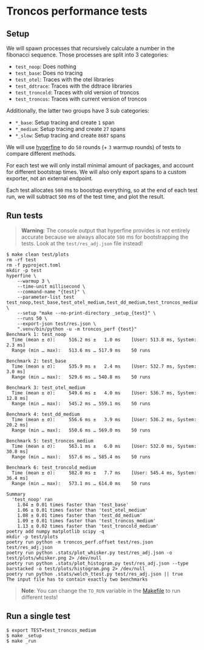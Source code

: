 <h1>Troncos performance tests</h1>

## Setup

We will spawn processes that recursively calculate a number in the fibonacci sequence. Those processes are split into 3 categories:

- `test_noop`: Does nothing
- `test_base`: Does no tracing
- `test_otel`: Traces with the otel libraries
- `test_ddtrace`: Traces with the ddtrace libraries
- `test_troncold`: Traces with old version of troncos
- `test_troncos`: Traces with current version of troncos

Additionally, the latter two groups have 3 sub categories:

- `*_base`: Setup tracing and create `1` span
- `*_medium`: Setup tracing and create `27` spans
- `*_slow`: Setup tracing and create `8687` spans

We will use [hyperfine](https://github.com/sharkdp/hyperfine) to do `50` rounds (+ `3` warmup rounds) of tests to compare different methods.

For each test we will only install minimal amount of packages, and account for different bootstrap times. We will also only export spans to a custom exporter, not an external endpoint.

Each test allocates `500` ms to boostrap everything, so at the end of each test run, we will subtract `500` ms of the test time, and plot the result.

## Run tests

> **Warning**: The console output that hyperfine provides is not entirely accurate because we always allocate `500` ms for bootstrapping the tests. Look at the `test/res_adj.json` file instead!

```console
$ make clean test/plots
rm -rf test
rm -f pyproject.toml
mkdir -p test
hyperfine \
	--warmup 3 \
	--time-unit millisecond \
	--command-name "{test}" \
	--parameter-list test test_noop,test_base,test_otel_medium,test_dd_medium,test_troncos_medium,test_troncold_medium \
	--setup "make --no-print-directory _setup_{test}" \
	--runs 50 \
	--export-json test/res.json \
	".venv/bin/python -u -m troncos_perf {test}"
Benchmark 1: test_noop
  Time (mean ± σ):     516.2 ms ±   1.0 ms    [User: 513.8 ms, System: 2.3 ms]
  Range (min … max):   513.6 ms … 517.9 ms    50 runs

Benchmark 2: test_base
  Time (mean ± σ):     535.9 ms ±   2.4 ms    [User: 532.7 ms, System: 3.0 ms]
  Range (min … max):   529.6 ms … 540.8 ms    50 runs

Benchmark 3: test_otel_medium
  Time (mean ± σ):     549.6 ms ±   4.0 ms    [User: 536.7 ms, System: 12.8 ms]
  Range (min … max):   545.2 ms … 559.1 ms    50 runs

Benchmark 4: test_dd_medium
  Time (mean ± σ):     556.6 ms ±   3.9 ms    [User: 536.2 ms, System: 20.2 ms]
  Range (min … max):   550.6 ms … 569.0 ms    50 runs

Benchmark 5: test_troncos_medium
  Time (mean ± σ):     563.1 ms ±   6.0 ms    [User: 532.0 ms, System: 30.8 ms]
  Range (min … max):   557.6 ms … 585.4 ms    50 runs

Benchmark 6: test_troncold_medium
  Time (mean ± σ):     582.0 ms ±   7.7 ms    [User: 545.4 ms, System: 36.4 ms]
  Range (min … max):   573.1 ms … 614.0 ms    50 runs

Summary
  'test_noop' ran
    1.04 ± 0.01 times faster than 'test_base'
    1.06 ± 0.01 times faster than 'test_otel_medium'
    1.08 ± 0.01 times faster than 'test_dd_medium'
    1.09 ± 0.01 times faster than 'test_troncos_medium'
    1.13 ± 0.02 times faster than 'test_troncold_medium'
poetry add numpy matplotlib scipy -q
mkdir -p test/plots
poetry run python -m troncos_perf.offset test/res.json test/res_adj.json
poetry run python .stats/plot_whisker.py test/res_adj.json -o test/plots/whisker.png 2> /dev/null
poetry run python .stats/plot_histogram.py test/res_adj.json --type barstacked -o test/plots/histogram.png 2> /dev/null
poetry run python .stats/welch_ttest.py test/res_adj.json || true
The input file has to contain exactly two benchmarks
```

> **Note**: You can change the `TO_RUN` variable in the [Makefile](./Makefile) to run different tests!

## Run a single test

```console
$ export TEST=test_troncos_medium
$ make _setup
$ make _run
```

